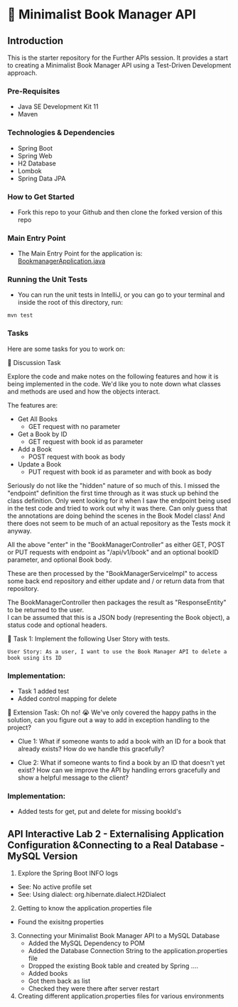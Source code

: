 # 📖 Minimalist Book Manager API

## Introduction
This is the starter repository for the Further APIs session. It provides a start to creating a Minimalist Book Manager API
using a Test-Driven Development approach.

### Pre-Requisites
- Java SE Development Kit 11
- Maven

### Technologies & Dependencies
- Spring Boot
- Spring Web
- H2 Database
- Lombok
- Spring Data JPA

### How to Get Started
- Fork this repo to your Github and then clone the forked version of this repo

### Main Entry Point
- The Main Entry Point for the application is: [BookmanagerApplication.java](src/main/java/com/techreturners/bookmanager/BookmanagerApplication.java)

### Running the Unit Tests
- You can run the unit tests in IntelliJ, or you can go to your terminal and inside the root of this directory, run:

`mvn test`

### Tasks

Here are some tasks for you to work on:

📘 Discussion Task

Explore the code and make notes on the following features and how it is being implemented in the code. 
We'd like you to note down what classes and methods are used and how the objects interact.

The features are:
- Get All Books
  - GET request with no parameter
- Get a Book by ID
  - GET request with book id as parameter
- Add a Book
  - POST request with book as body
- Update a Book
  - PUT request with book id as parameter and with book as body

Seriously do not like the "hidden" nature of so much of this.  I missed the "endpoint" definition the first
time through as it was stuck up behind the class definition.  Only went looking for it when I saw the endpoint being 
used in the test code and tried to work out why it was there.  Can only guess that the annotations are doing behind the 
scenes in the Book Model class!  And there does not seem to be much of an actual repository as the Tests mock it anyway. 

All the above "enter" in the "BookManagerController" as either GET, POST or PUT requests 
with endpoint as "/api/v1/book" and an optional bookID parameter,
and optional Book body.

These are then processed by the "BookManagerServiceImpl" to access some back end repository and either update and / or
return data from that repository. 

The BookManagerController then packages the result as "ResponseEntity" to be returned to the user.  
I can be assumed that this is a JSON body (representing the Book object), a status code and optional headers. 

📘 Task 1: Implement the following User Story with tests.

`User Story: As a user, I want to use the Book Manager API to delete a book using its ID`

### Implementation:
* Task 1 added test
* Added control mapping for delete


📘 Extension Task: Oh no! 😭 We've only covered the happy paths in the solution, can you figure out a way
to add in exception handling to the project? 

- Clue 1: What if someone wants to add a book with an ID for a book that already exists? How do we handle this gracefully?


- Clue 2: What if someone wants to find a book by an ID that doesn't yet exist? 
  How can we improve the API by handling errors gracefully and show a helpful message to the client?

### Implementation:  
* Added tests for get, put and delete for missing bookId's

## API Interactive Lab 2 - Externalising Application Configuration &Connecting to a Real Database - MySQL Version

1. Explore the Spring Boot INFO logs 
  * See: No active profile set
  * See: Using dialect: org.hibernate.dialect.H2Dialect
2. Getting to know the application.properties file
  * Found the exisitng properties
3. Connecting your Minimalist Book Manager API to a MySQL Database 
   - Added the MySQL Dependency to POM
   - Added the Database Connection String to the application.properties file
   - Dropped the existing Book table and created by Spring ....
   - Added books
   - Got them back as list
   - Checked they were there after server restart
4. Creating different application.properties files for various environments